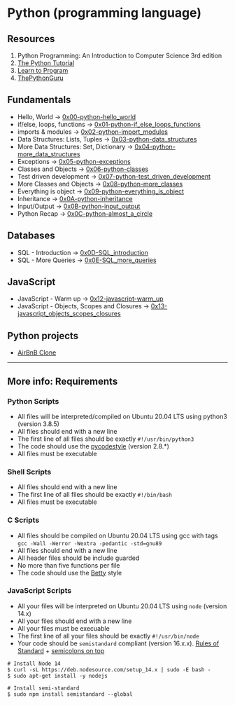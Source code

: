 # Python (programming language)
## Resources
1. Python Programming: An Introduction to Computer Science 3rd edition
2. [The Python Tutorial](https://docs.python.org/3.4/tutorial/index.html)
3. [Learn to Program](https://www.youtube.com/playlist?list=PLGLfVvz_LVvTn3cK5e6LjhgGiSeVlIRwt)
4. [ThePythonGuru](./https://thepythonguru.com/)

## Fundamentals
* Hello, World -> [0x00-python-hello_world](./0x00-python-hello_world)
* if/else, loops, functions -> [0x01-python-if_else_loops_functions](./0x01-python-if_else_loops_functions)
* imports & modules -> [0x02-python-import_modules](./0x02-python-import_modules)
* Data Structures: Lists, Tuples -> [0x03-python-data_structures](./0x03-python-data_structures)
* More Data Structures: Set, Dictionary -> [0x04-python-more_data_structures](./0x04-python-more_data_structures)
* Exceptions -> [0x05-python-exceptions](./0x05-python-exceptions)
* Classes and Objects -> [0x06-python-classes](./0x06-python-classes)
* Test driven development -> [0x07-python-test_driven_development](./0x07-python-test_driven_development)
* More Classes and Objects -> [0x08-python-more_classes](./0x08-python-more_classes)
* Everything is object -> [0x09-python-everything_is_object](./0x09-python-everything_is_object)
* Inheritance -> [0x0A-python-inheritance](./0x0A-python-inheritance)
* Input/Output -> [0x0B-python-input_output](./0x0B-python-input_output)
* Python Recap -> [0x0C-python-almost_a_circle](./0x0C-python-almost_a_circle)

## Databases
* SQL - Introduction -> [0x0D-SQL_introduction](./0x0D-SQL_introduction)
* SQL - More Queries -> [0x0E-SQL_more_queries](./0x0E-SQL_more_queries)

## JavaScript
* JavaScript - Warm up -> [0x12-javascript-warm_up](./0x12-javascript-warm_up)
* JavaScript - Objects, Scopes and Closures -> [0x13-javascript_objects_scopes_closures](./0x13-javascript_objects_scopes_closures)

## Python projects
* [AirBnB Clone](https://github.com/leroysb/AirBnB_clone)

***

## More info: Requirements

### Python Scripts
* All files will be interpreted/compiled on Ubuntu 20.04 LTS using python3 (version 3.8.5)
* All files should end with a new line
* The first line of all files should be exactly `#!/usr/bin/python3`
* The code should use the [pycodestyle](./https://github.com/PyCQA/pycodestyle/issues/466) (version 2.8.*)
* All files must be executable

### Shell Scripts
* All files should end with a new line
* The first line of all files should be exactly `#!/bin/bash`
* All files must be executable

### C Scripts
* All files should be compiled on Ubuntu 20.04 LTS using gcc with tags `gcc -Wall -Werror -Wextra -pedantic -std=gnu89`
* All files should end with a new line
* All header files should be include guarded
* No more than five functions per file
* The code should use the [Betty](https://github.com/holbertonschool/Betty) style

### JavaScript Scripts
* All your files will be interpreted on Ubuntu 20.04 LTS using `node` (version 14.x)
* All your files should end with a new line
* All your files must be execuable
* The first line of all your files should be exactly `#!/usr/bin/node`
* Your code should be `semistandard` compliant (version 16.x.x). [Rules of Standard](https://standardjs.com/rules.html) + [semicolons on top](https://github.com/standard/semistandard)

```
# Install Node 14
$ curl -sL https://deb.nodesource.com/setup_14.x | sudo -E bash -
$ sudo apt-get install -y nodejs

# Install semi-standard
$ sudo npm install semistandard --global
```
